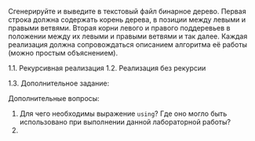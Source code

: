 Сгенерируйте и выведите в текстовый файл  бинарное дерево. Первая строка должна содержать корень дерева, в позиции между левыми и правыми ветвями. Вторая корни левого и правого поддеревьев в положении между их левыми и правыми ветвями и так далее. Каждая реализация должна сопровождаться описанием алгоритма её работы (можно простым  объяснением).

1.1. Рекурсивная реализация
1.2. Реализация без рекурсии

1.3. Дополнительное задание: 


Дополнительные вопросы:
1. Для чего необходимы выражение `using`? Где оно могло быть использовано при выполнении данной лабораторной работы?
2. 